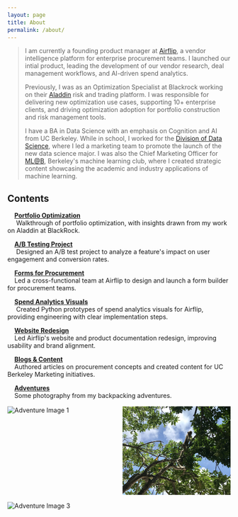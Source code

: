 ```yaml
---
layout: page
title: About
permalink: /about/
---
```

> I am currently a founding product manager at [Airflip](https://www.airflip.com/), a vendor intelligence platform for enterprise procurement teams. I launched our intial product, leading the development of our vendor research, deal management workflows, and AI-driven spend analytics.
>
> Previously, I was as an Optimization Specialist at Blackrock working on their [Aladdin](https://www.blackrock.com/aladdin/offerings/aladdin-enterprise) risk and trading platform. I was responsible for delivering new optimization use cases, supporting 10+ enterprise clients, and driving optimization adoption for portfolio construction and risk management tools.
>
> I have a BA in Data Science with an emphasis on Cognition and AI from UC Berkeley. While in school, I worked for the [Division of Data Science](https://cdss.berkeley.edu/), where I led a marketing team to promote the launch of the new data science major. I was also the Chief Marketing Officer for [ML@B](https://coral-partners-321934.framer.app/), Berkeley's machine learning club, where I created strategic content showcasing the academic and industry applications of machine learning.

## Contents

&nbsp;&nbsp;&nbsp;&nbsp;[**Portfolio Optimization**](/portfolio-optimization)  
&nbsp;&nbsp;&nbsp;&nbsp; Walkthrough of portfolio optimization, with insights drawn from my work on Aladdin at BlackRock.

&nbsp;&nbsp;&nbsp;&nbsp;[**A/B Testing Project**](/ab-testing-project)  
&nbsp;&nbsp;&nbsp;&nbsp; Designed an A/B test project to analyze a feature's impact on user engagement and conversion rates.

&nbsp;&nbsp;&nbsp;&nbsp;[**Forms for Procurement**](/forms-module)  
&nbsp;&nbsp;&nbsp;&nbsp;Led a cross-functional team at Airflip to design and launch a form builder for procurement teams.

&nbsp;&nbsp;&nbsp;&nbsp;[**Spend Analytics Visuals**](/spend-analytics-visuals)  
&nbsp;&nbsp;&nbsp;&nbsp; Created Python prototypes of spend analytics visuals for Airflip, providing engineering with clear implementation steps.

&nbsp;&nbsp;&nbsp;&nbsp;[**Website Redesign**](/website-redesign)  
&nbsp;&nbsp;&nbsp;&nbsp;Led Airflip's website and product documentation redesign, improving usability and brand alignment.

&nbsp;&nbsp;&nbsp;&nbsp;[**Blogs & Content**](/blogs-content)  
&nbsp;&nbsp;&nbsp;&nbsp;Authored articles on procurement concepts and created content for UC Berkeley Marketing initiatives.

&nbsp;&nbsp;&nbsp;&nbsp;[**Adventures**](/adventures)  
&nbsp;&nbsp;&nbsp;&nbsp;Some photography from my backpacking adventures.

<style>
.image-grid {
    display: grid;
    grid-template-columns: repeat(auto-fill, minmax(200px, 1fr));
    gap: 1rem;
    padding: 0;
    margin-top: 1rem;
}

.image-item {
    width: 100%;
    height: 200px;
    object-fit: cover;
    cursor: pointer;
    transition: transform 0.3s ease;
}

.image-item:hover {
    transform: scale(1.05);
}

.modal {
    display: none;
    position: fixed;
    z-index: 1000;
    top: 0;
    left: 0;
    width: 100%;
    height: 100%;
    background-color: rgba(0, 0, 0, 0.9);
}

.modal-content {
    margin: auto;
    display: block;
    max-width: 90%;
    max-height: 90vh;
    position: relative;
    top: 50%;
    transform: translateY(-50%);
}

.close {
    position: absolute;
    top: 15px;
    right: 35px;
    color: #f1f1f1;
    font-size: 40px;
    font-weight: bold;
    cursor: pointer;
}

.nav-button {
    position: absolute;
    top: 50%;
    transform: translateY(-50%);
    color: white;
    font-size: 30px;
    cursor: pointer;
    padding: 16px;
    background-color: rgba(0, 0, 0, 0.5);
    border: none;
    border-radius: 4px;
}

.prev {
    left: 0px;
}

.next {
    right: 20px;
}
</style>

<div class="image-grid">
    <img src="/public/images/collage/1.png" alt="Adventure Image 1" class="image-item" onclick="openModal(this)">
    <img src="/public/images/collage/16.png" alt="Adventure Image 2" class="image-item" onclick="openModal(this)">
    <img src="/public/images/collage/8.png" alt="Adventure Image 3" class="image-item" onclick="openModal(this)">
</div>

<div id="imageModal" class="modal">
    <span class="close" onclick="closeModal()">&times;</span>
    <button class="nav-button prev" onclick="changeImage(-1)">&#10094;</button>
    <img id="modalImage" class="modal-content">
    <button class="nav-button next" onclick="changeImage(1)">&#10095;</button>
</div>

<script>
let currentImageIndex = 0;
const images = document.querySelectorAll('.image-item');
const modal = document.getElementById('imageModal');
const modalImg = document.getElementById('modalImage');

function openModal(img) {
    modal.style.display = "block";
    modalImg.src = img.src;
    currentImageIndex = Array.from(images).indexOf(img);
    document.addEventListener('keydown', handleKeyPress);
}

function closeModal() {
    modal.style.display = "none";
    document.removeEventListener('keydown', handleKeyPress);
}

function changeImage(direction) {
    currentImageIndex += direction;
    if (currentImageIndex >= images.length) {
        currentImageIndex = 0;
    } else if (currentImageIndex < 0) {
        currentImageIndex = images.length - 1;
    }
    modalImg.src = images[currentImageIndex].src;
}

function handleKeyPress(event) {
    if (event.key === "ArrowLeft" || event.key === "h") {
        changeImage(-1);
    } else if (event.key === "ArrowRight" || event.key === "l") {
        changeImage(1);
    } else if (event.key === "Escape") {
        closeModal();
    }
}

modal.addEventListener('click', function(event) {
    if (event.target === modal) {
        closeModal();
    }
});
</script>
